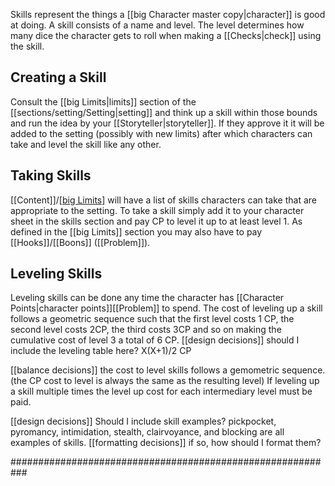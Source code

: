 Skills represent the things a [[big Character master copy|character]] is good at doing. A skill consists of a name and level. The level determines how many dice the character gets to roll when making a [[Checks|check]] using the skill.

## Creating a Skill
Consult the [[big Limits|limits]] section of the [[sections/setting/Setting|setting]] and think up a skill within those bounds and run the idea by your [[Storyteller|storyteller]]. If they approve it it will be added to the setting (possibly with new limits) after which characters can take and level the skill like any other.

## Taking Skills
[[Content]]/[[big Limits]]([[Problem]]) will have a list of skills characters can take that are appropriate to the setting. To take a skill simply add it to your character sheet in the skills section and pay CP to level it up to at least level 1. As defined in the [[big Limits]] section you may also have to pay [[Hooks]]/[[Boons]] ([[Problem]]).

## Leveling Skills
Leveling skills can be done any time the character has [[Character Points|character points]][[Problem]] to spend. The cost of leveling up a skill follows a geometric sequence such that the first level costs 1 CP, the second level costs 2CP, the third costs 3CP and so on making the cumulative cost of level 3 a total of 6 CP.
[[design decisions]] should I include the leveling table here? X(X+1)/2 CP

[[balance decisions]] the cost to level skills follows a gemometric sequence. (the CP cost to level is always the same as the resulting level) If leveling up a skill multiple times the level up cost for each intermediary level must be paid.

[[design decisions]] Should I include skill examples? pickpocket, pyromancy, intimidation, stealth, clairvoyance, and blocking are all examples of skills. [[formatting decisions]] if so, how should I format them?

###########################################################

